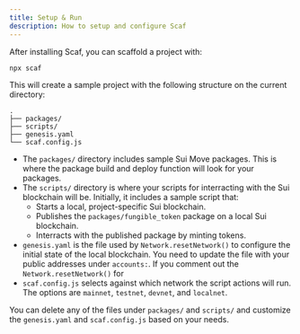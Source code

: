 ```yaml
---
title: Setup & Run
description: How to setup and configure Scaf
---
```


After installing Scaf, you can scaffold a project with:

```
npx scaf
```

This will create a sample project with the following structure on the current directory:

```
.
├── packages/
├── scripts/
├── genesis.yaml
└── scaf.config.js
```

- The `packages/` directory includes sample Sui Move packages. This is where the package build
    and deploy function will look for your packages.
- The `scripts/` directory is where your scripts for interracting with the Sui blockchain will
    be. Initially, it includes a sample script that:
    - Starts a local, project-specific Sui blockchain.
    - Publishes the `packages/fungible_token` package on a local Sui blockchain.
    - Interracts with the published package by minting tokens.
- `genesis.yaml` is the file used by `Network.resetNetwork()` to configure the initial state
of the local blockchain. You need to update the file with your public addresses under `accounts:`.
If you comment out the `Network.resetNetwork()` for
- `scaf.config.js` selects against which network the script actions will run. The options are
`mainnet`, `testnet`, `devnet`, and `localnet`.

You can delete any of the files under `packages/` and `scripts/` and customize
the `genesis.yaml` and `scaf.config.js` based on your needs.